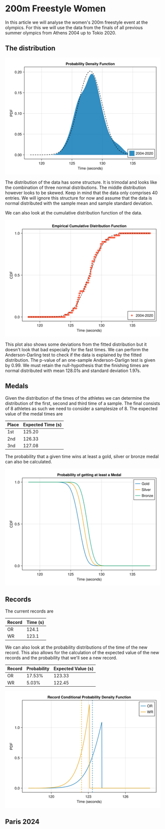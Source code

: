 # 200m Freestyle Women

In this article we will analyse the women's 200m freestyle event at the olympics. For this we will use the data from the finals of all previous summer olympics from Athens 2004 up to Tokio 2020. 

## The distribution

<p><img alt="freestyle-200m-women-pdf" src="../images/freestyle/freestyle-200m-women-distributionpdf.svg" style="float:center; width:600px" /></p>

The distribution of the data has some structure. It is trimodal and looks like the combination of three normal distributions. The middle distribution however looks to be skewed. Keep in mind that the data only comprises 40 entries. We will ignore this structure for now and assume that the data is normal distributed with the sample mean and sample standard deviation.

We can also look at the cumulative distribution function of the data.
<p><img alt="freestyle-200m-women-cdf" src="../images/freestyle/freestyle-200m-women-distributioncdf.svg" style="float:center; width:600px" /></p>
This plot also shows some deviations from the fitted distribution but it doesn't look that bad especially for the fast times. We can perform the Anderson-Darling test to check if the data is explained by the fitted distribution. The p-value of an one-sample Anderson-Darlign test is given by 0.99. We must retain the null-hypothesis that the finishing times are normal distributed with mean 128.01s and standard deviation 1.97s.

## Medals
Given the distribution of the times of the athletes we can determine the distribution of the first, second and third time of a sample. The final consists of 8 athletes as such we need to consider a samplesize of 8. The expected value of the medal times are

| Place | Expected Time (s) |
| ----- | ------------- |
| 1st | 125.20 |
| 2nd | 126.33 |
| 3nd | 127.08 |

The probability that a given time wins at least a gold, silver or bronze medal can also be calculated.
<p><img alt="freestyle-200m-women-medal" src="../images/freestyle/freestyle-200m-women-medal.svg" style="float:center; width:600px" /></p>

## Records
The current records are

| Record | Time (s) |
|----|-------|
| OR | 124.1|
| WR | 123.1|

We can also look at the probability distributions of the time of the new record. This also allows for the calculation of the expected value of the new records and the probability that we'll see a new record.

| Record | Probability | Expected Value (s)|
| -- | ------ | --- |
| OR | 17.53% | 123.33 |
| WR | 5.03% | 122.45 |

<p><img alt="freestyle-200m-women-record" src="../images/freestyle/freestyle-200m-women-records.svg" style="float:center; width:600px" /></p>



## Paris 2024